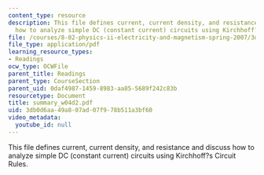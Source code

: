 ```yaml
---
content_type: resource
description: This file defines current, current density, and resistance and discuss
  how to analyze simple DC (constant current) circuits using Kirchhoff?s Circuit Rules.
file: /courses/8-02-physics-ii-electricity-and-magnetism-spring-2007/3db0d6aa49a807ad07f978b511a3bf60_summary_w04d2.pdf
file_type: application/pdf
learning_resource_types:
- Readings
ocw_type: OCWFile
parent_title: Readings
parent_type: CourseSection
parent_uid: 0daf4987-1459-8983-aa85-5689f242c83b
resourcetype: Document
title: summary_w04d2.pdf
uid: 3db0d6aa-49a8-07ad-07f9-78b511a3bf60
video_metadata:
  youtube_id: null
---
```

This file defines current, current density, and resistance and discuss how to analyze simple DC (constant current) circuits using Kirchhoff?s Circuit Rules.

